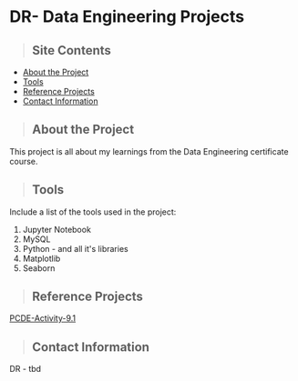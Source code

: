# DR- Data Engineering Projects
[comment]: # (<img src="https://example.com/images/cat.jpg" alt="To be" width="200" height="150">) 
>## Site Contents
* [About the Project](#about_the_project)
* [Tools](#tools)
* [Reference Projects](#Reference_Projects)
* [Contact Information](#contact)
<a class="anchor" id="about the project"></a>
>## About the Project
This project is all about my learnings from the Data Engineering certificate course.

<a class="anchor" id="tools"></a>
>## Tools
Include a list of the tools used in the project:
1. Jupyter Notebook
2. MySQL
3. Python - and all it's libraries
4. Matplotlib 
5. Seaborn 

<a class="anchor" id="Reference_Projects"></a>
>## Reference Projects
<a href="https://github.com/DRich404/PCDE-Activity-9.1"> PCDE-Activity-9.1 </a>
   
<a class="anchor" id="contact"></a>
>## Contact Information
DR - tbd